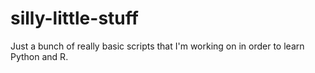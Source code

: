 # silly-little-stuff

Just a bunch of really basic scripts that I'm working on in order to learn Python and R.
